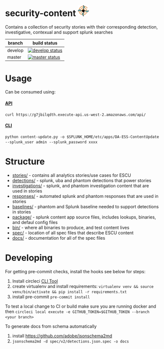 security-content ![security-content](static/logo.png)
=====

Contains a collection of security stories with their corresponding detection, investigative, contexual and support splunk searches

| branch | build status |
| ---    | ---          |
| develop| [![develop status](https://circleci.com/gh/splunk/security-content/tree/develop.svg?style=svg&circle-token=67ad1fa7779c57d7e5bcfc42bd617baf607ec269)](https://circleci.com/gh/splunk/security-content/tree/develop)|
| master | [![master status](https://circleci.com/gh/splunk/security-content/tree/master.svg?style=svg&circle-token=67ad1fa7779c57d7e5bcfc42bd617baf607ec269)](https://circleci.com/gh/splunk/security-content/tree/master)|

# Usage
Can be consumed using:

#### [API](https://github.com/splunk/security-content-api)
`curl https://g7jbilqdth.execute-api.us-west-2.amazonaws.com/api/`

#### [CLI](https://github.com/splunk/security-content-api/blob/master/content-update.py)
`python content-update.py -o $SPLUNK_HOME/etc/apps/DA-ESS-ContentUpdate --splunk_user admin --splunk_password xxxx`

# Structure
* [stories/](stories/) - contains all analytics stories/use cases for ESCU
* [detections/](detections/) - splunk, uba and phantom detections that power stories
* [investigations/](investigations/) - splunk, and phantom investigation content that are used in stories
* [responses/](responses/) - automated splunk and phantom responses that are used in stories
* [baselines/](baselines/) - phantom and Splunk baseline needed to support detections in stories
* [package/](package/) - splunk content app source files, includes lookups, binaries, and defaul config files
* [bin/](bin/) - where all binaries to produce, and test content lives
* [spec/](spec/) - location of all spec files that describe ESCU content
* [docs/](docs/) - documentation for all of the spec files

# Developing
For getting pre-commit checks, install the hooks see below for steps:
1. Install circleci [CLI Tool](https://circleci.com/docs/2.0/local-cli/#installation)
2. create virtualenv and install requirements: `virtualenv venv && source venv/bin/activate && pip install -r requirements.txt`
3. install pre-commit `pre-commit install`

To test a local change to CI or build make sure you are running docker and then
`circleci local execute -e GITHUB_TOKEN=$GITHUB_TOKEN --branch <your branch>`

To generate docs from schema automatically
1. install https://github.com/adobe/jsonschema2md
2. `jsonschema2md -d spec/v2/detections.json.spec -o docs`
